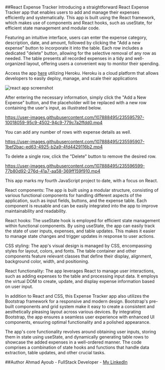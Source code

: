 ##React Expense Tracker
Introducing a straightforward React Expense Tracker app that enables users to add and manage their expenses efficiently and systematically. This app is built using the React framework, which makes use of components and React hooks, such as useState, for efficient state management and modular code.

Featuring an intuitive interface, users can enter the expense category, description, date, and amount, followed by clicking the "Add a new expense" button to incorporate it into the table.
Each row includes a dedicated "delete" button, allowing for the selective removal of any row as needed.
The table presents all recorded expenses in a tidy and well-organized layout, offering users a convenient way to monitor their spending.

Access the app [here](https://whispering-fjord-41748.herokuapp.com/) utilizing Heroku. Heroku is a cloud platform that allows developers to easily deploy, manage, and scale their applications

![react app screenshot](https://user-images.githubusercontent.com/107888495/235596338-da360e69-29ba-401e-bcfc-910964bfc3bd.png)

After entering the necessary information, simply click the "Add a New Expense" button, and the placeholder will be replaced with a new row containing the user's input, as illustrated below.

https://user-images.githubusercontent.com/107888495/235595797-10018059-95c9-4502-94c9-779c7a2ffdd0.mp4

You can add any number of rows with expense details as well.

https://user-images.githubusercontent.com/107888495/235595907-1bef2bac-ed63-4925-b2a9-4fd4429116b2.mp4

To delete a single row, click the "Delete" button to remove the desired row.

https://user-images.githubusercontent.com/107888495/235596599-77b80d92-276d-41a7-aa58-369ff159f910.mp4

This app marks my fourth JavaScript project to date, with a focus on React.

React components: The app is built using a modular structure, consisting of various functional components for handling different aspects of the application, such as input fields, buttons, and the expense table. Each component is reusable and can be easily integrated into the app to improve maintainability and readability.

React hooks: The useState hook is employed for efficient state management within functional components. By using useState, the app can easily track the state of user inputs, expenses, and table updates. This makes it easier to manage state changes and trigger updates in response to user actions.

CSS styling: The app's visual design is managed by CSS, encompassing styles for layout, colors, and fonts. The table container and other components feature relevant classes that define their display, alignment, background color, width, and positioning.

React functionality: The app leverages React to manage user interactions, such as adding expenses to the table and processing input data. It employs the virtual DOM to create, update, and display expense information based on user input.

In addition to React and CSS, this Expense Tracker app also utilizes the Bootstrap framework for a responsive and modern design. Bootstrap's pre-built components and grid system make it easy to create a consistent and aesthetically pleasing layout across various devices. By integrating Bootstrap, the app ensures a seamless user experience with enhanced UI components, ensuring optimal functionality and a polished appearance.

The app's core functionality revolves around obtaining user inputs, storing them in state using useState, and dynamically generating table rows to showcase the added expenses in a well-ordered manner. The code comprises a combination of state hooks and functions that handle data extraction, table updates, and other crucial tasks.

##Author
Ahmad Ayoub - FullStack Developer - [My LinkedIn](https://www.linkedin.com/in/ahmad-ayoub/)
